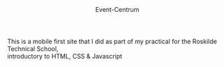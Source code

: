 <header>Event-Centrum</header>
This is a mobile first site that I did as part of my practical for the Roskilde Technical School,
<br>introductory to HTML, CSS & Javascript

